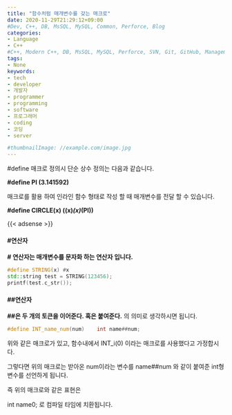 ```yaml
---
title: "함수처럼 매개변수를 갖는 매크로"
date: 2020-11-29T21:29:12+09:00
#Dev, C++, DB, MsSQL, MySQL, Common, Perforce, Blog
categories:
- Language
- C++
#C++, Modern C++, DB, MsSQL, MySQL, Perforce, SVN, Git, GitHub, Management, Blog, Hugo, Architecture
tags:
- None
keywords:
- tech
- developer
- 개발자
- programmer
- programming
- software
- 프로그래머
- coding
- 코딩
- server

#thumbnailImage: //example.com/image.jpg
---
```


#define 매크로 정의시 단순 상수 정의는 다음과 같습니다.

**#define PI   (3.141592)**

매크로를 활용 하여 인라인 함수 형태로 작성 할 때 매개변수를 전달 할 수 있습니다.

**\#define CIRCLE(x) ((x)*(x)*(PI))**

<!--more-->

  

{{< adsense >}}

#### #연산자

**# 연산자는 매개변수를 문자화 하는 연산자 입니다.**

```cpp
#define STRING(x) #x
std::string test = STRING(123456);
printf(test.c_str());
```

  

  

#### ##연산자

**##은 두 개의 토큰을 이어준다. 혹은 붙여준다.** 의 의미로 생각하시면 됩니다. 

```cpp
#define INT_name_num(num)    int name##num;
```

위와 같은 매크로가 있고, 함수내에서 INT_i(0) 이라는 매크로를 사용했다고 가정합시다.

그렇다면 위의 매크로는 받아온 num이라는 변수를 name##num 와 같이 붙여준 int형 변수를 선언하게 됩니다. 

즉 위의 매크로와 같은 표현은 

int name0; 로 컴파일 타임에 치환됩니다.